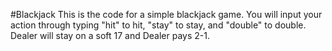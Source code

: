 #Blackjack
This is the code for a simple blackjack game. You will input your action through typing "hit" to hit, "stay" to stay, and "double" to double. Dealer will stay on a soft 17 and Dealer pays 2-1.
